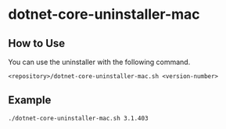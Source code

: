 # dotnet-core-uninstaller-mac

## How to Use
You can use the uninstaller with the following command.

`<repository>/dotnet-core-uninstaller-mac.sh <version-number>`

## Example

`./dotnet-core-uninstaller-mac.sh 3.1.403`
